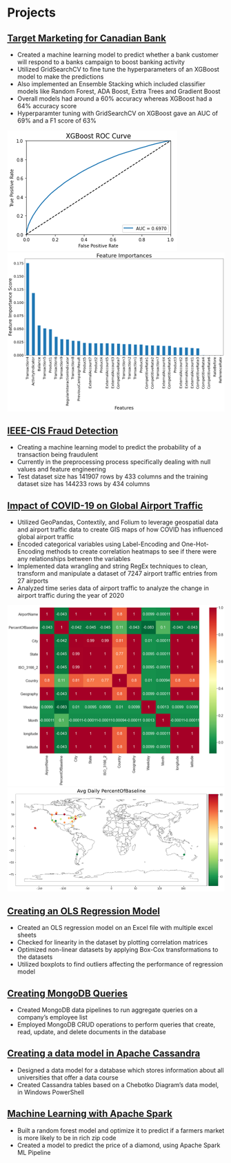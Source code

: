 # Projects

## [Target Marketing for Canadian Bank](https://github.com/matt-kwok/Bank_Target_Marketing)
* Created a machine learning model to predict whether a bank customer will respond to a banks campaign to boost banking activity
* Utilized GridSearchCV to fine tune the hyperparameters of an XGBoost model to make the predictions 
* Also implemented an Ensemble Stacking which included classifier models like Random Forest, ADA Boost, Extra Trees and Gradient Boost
* Overall models had around a 60% accuracy whereas XGBoost had a 64% accuracy score
* Hyperparamter tuning with GridSearchCV on XGBoost gave an AUC of 69% and a F1 score of 63%

![](images/XGBoost_ROC_Curve.png)
![](images/Feature_Importance.png)

## [IEEE-CIS Fraud Detection](https://github.com/matt-kwok/IEEE_Fraud_Detection_Project)
* Creating a machine learning model to predict the probability of a transaction being fraudulent
* Currently in the preprocessing process specifically dealing with null values and feature engineering 
* Test dataset size has 141907 rows by 433 columns and the training dataset size has 144233 rows by 434 columns

## [Impact of COVID-19 on Global Airport Traffic](https://github.com/matt-kwok/covid_airport_impact_proj)
* Utilized GeoPandas, Contextily, and Folium to leverage geospatial data and airport traffic data to create GIS maps of how COVID has influenced global airport traffic 
* Encoded categorical variables using Label-Encoding and One-Hot-Encoding methods to create correlation heatmaps to see if there were any relationships between the variables
* Implemented data wrangling and string RegEx techniques to clean, transform and manipulate a dataset of 7247 airport traffic entries from 27 airports 
* Analyzed time series data of airport traffic to analyze the change in airport traffic during the year of 2020

![](images/corr_matr.png)
![](images/Chloro_map.png)

## [Creating an OLS Regression Model](https://github.com/matt-kwok/OLS_Regression_proj/blob/main/OLS_Regression_Modelling_Project.ipynb)
* Created an OLS regression model on an Excel file with multiple excel sheets
* Checked for linearity in the dataset by plotting correlation matrices 
* Optimized non-linear datasets by applying Box-Cox transformations to the datasets
* Utilized boxplots to find outliers affecting the performance of regression model

## [Creating MongoDB Queries](https://github.com/matt-kwok/MongoDB-Project)
* Created MongoDB data pipelines to run aggregate queries on a company’s employee list
* Employed MongoDB CRUD operations to perform queries that create, read, update, and delete documents in the database

## [Creating a data model in Apache Cassandra](https://github.com/matt-kwok/Apache_Cassandra_Project)
* Designed a data model for a database which stores information about all universities that offer a data course
* Created Cassandra tables based on a Chebotko Diagram’s data model, in Windows PowerShell

## [Machine Learning with Apache Spark](https://github.com/matt-kwok/ApacheSpark-Project)
* Built a random forest model and optimize it to predict if a farmers market is more likely to be in rich zip code 
* Created a model to predict the price of a diamond, using Apache Spark ML Pipeline
